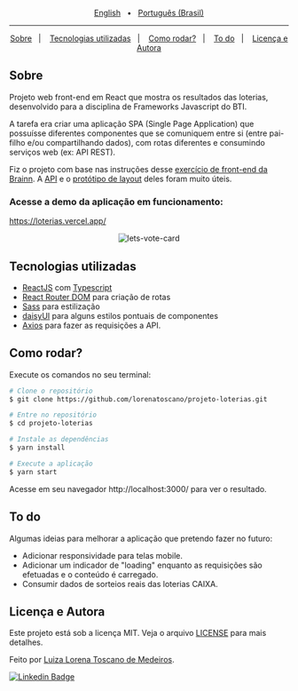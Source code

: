 <p align="center">
  <a href="https://github.com/lorenatoscano/projeto-loterias/blob/main/README-en.md">English</a>&nbsp;&nbsp;&nbsp;•&nbsp;&nbsp;
  <a href="https://github.com/lorenatoscano/projeto-loterias/blob/main/README.md">Português (Brasil)</a>
</p>
<hr>

<p align="center">
  <a href="#sobre">Sobre</a>&nbsp;&nbsp;&nbsp;|&nbsp;&nbsp;&nbsp;
  <a href="#tecnologias-utilizadas">Tecnologias utilizadas</a>&nbsp;&nbsp;&nbsp;|&nbsp;&nbsp;&nbsp;
  <a href="#como-rodar">Como rodar?</a>&nbsp;&nbsp;&nbsp;|&nbsp;&nbsp;&nbsp;
  <a href="#to-do">To do</a>&nbsp;&nbsp;&nbsp;|&nbsp;&nbsp;&nbsp;
  <a href="#licença-e-autora">Licença e Autora</a>
</p>

## Sobre
Projeto web front-end em React que mostra os resultados das loterias, desenvolvido para a disciplina de Frameworks Javascript do BTI.

A tarefa era criar uma aplicação SPA (Single Page Application) que possuísse diferentes componentes que se comuniquem entre si (entre pai-filho e/ou compartilhando dados), com rotas diferentes e consumindo serviços web (ex: API REST).

Fiz o projeto com base nas instruções desse [exercício de front-end da Brainn](https://github.com/brainnco-exs/readme-frontend). A [API](https://brainn-api-loterias.herokuapp.com/) e o [protótipo de layout](https://www.figma.com/file/H2qrYBCFMf4didYmxRwTxP/Brainn-Frontend-Challenge) deles foram muito úteis.

### Acesse a demo da aplicação em funcionamento:
https://loterias.vercel.app/
<p align="center">
  <img src="./.github/image.png" alt="lets-vote-card"/>
</p>


## Tecnologias utilizadas
- [ReactJS](https://reactjs.org/) com [Typescript](https://www.typescriptlang.org/)
- [React Router DOM](https://reactrouter.com/web/) para criação de rotas
- [Sass](https://sass-lang.com/) para estilização
- [daisyUI](https://daisyui.com/) para alguns estilos pontuais de componentes
- [Axios](https://axios-http.com/ptbr/docs/intro) para fazer as requisições a API.


##  Como rodar?
Execute os comandos no seu terminal:

```bash
# Clone o repositório
$ git clone https://github.com/lorenatoscano/projeto-loterias.git

# Entre no repositório
$ cd projeto-loterias

# Instale as dependências
$ yarn install

# Execute a aplicação
$ yarn start
```

Acesse em seu navegador http://localhost:3000/ para ver o resultado.

## To do
Algumas ideias para melhorar a aplicação que pretendo fazer no futuro:
- Adicionar responsividade para telas mobile.
- Adicionar um indicador de "loading" enquanto as requisições são efetuadas e o conteúdo é carregado.
- Consumir dados de sorteios reais das loterias CAIXA.
## Licença e Autora
Este projeto está sob a licença MIT. Veja o arquivo [LICENSE](https://github.com/lorenatoscano/projeto-loterias/blob/main/LICENSE) para mais detalhes.

Feito por [Luiza Lorena Toscano de Medeiros](https://github.com/lorenatoscano).


[![Linkedin Badge](https://img.shields.io/badge/-Lorena_Toscano-blue?style=flat-square&logo=Linkedin&logoColor=white&link=https://www.linkedin.com/in/lorena-toscano-243432183/)](https://www.linkedin.com/in/lorena-toscano-243432183/)